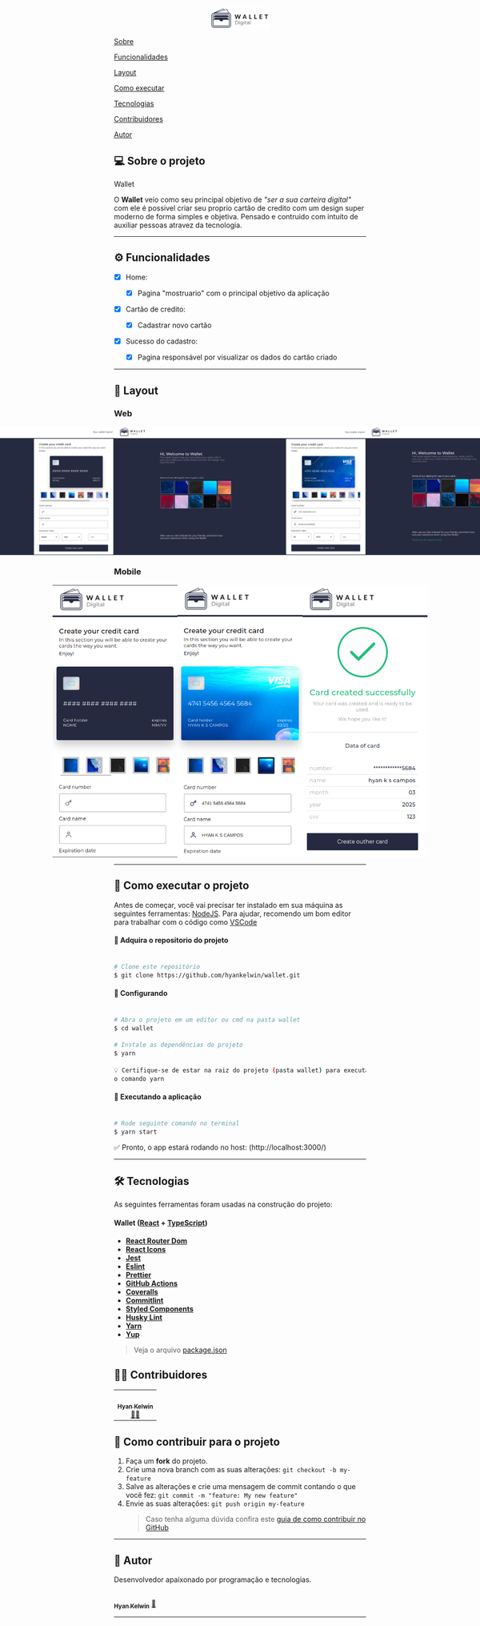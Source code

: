 <div align="center">
<br>
  <img src="./src/assets/logos/logo.png" alt="wallet" width="120">
<br>
</div>

<p>
 <a href="#-sobre-o-projeto">Sobre</a>
</p>
<p>
 <a href="#-funcionalidades">Funcionalidades</a>
</p>
<p>
 <a href="#-layout">Layout</a>
</p>
<p>
 <a href="#-como-executar-o-projeto">Como executar</a>
</p>
<p>
 <a href="#-tecnologias">Tecnologias</a>
</p>
<p>
 <a href="#-contribuidores">Contribuidores</a>
</p>
<p>
 <a href="#-autor">Autor</a>
</p>

## 💻 Sobre o projeto

Wallet

O <b>Wallet</b> veio como seu principal objetivo de <i>"ser a sua carteira digital"</i> com ele é possivel criar seu proprio cartão de credito com um design super moderno de forma simples e objetiva. Pensado e contruido com intuito de auxiliar pessoas atravez da tecnologia.</p>

---

## ⚙️ Funcionalidades

- [x] Home:

  - [x] Pagina "mostruario" com o principal objetivo da aplicação

- [x] Cartão de credito:

  - [x] Cadastrar novo cartão

- [x] Sucesso do cadastro:
  - [x] Pagina responsável por visualizar os dados do cartão criado

---

## 🎨 Layout

### Web

<p align="center" style="display: flex; align-items: flex-start; justify-content: center;">
  <img alt="home" title="#home" src="./src/assets/screenshots/screenshot-web-home.png">
  <img alt="home-fill" title="#uhome-fill" src="./src/assets/screenshots/screenshot-web-home-fill.png">
  <img alt="home-created" title="#home-created" src="./src/assets/screenshots/screenshot-web-created.png">
</p>

### Mobile

<p align="center" style="display: flex; align-items: flex-start; justify-content: center;">
  <img alt="home" title="#home" src="./src/assets/screenshots/screenshot-mobile-home.png" width="250px">
  <img alt="home-fill" title="#home-fill" src="./src/assets/screenshots/screenshot-mobile-home-fill.png" width="250px">
  <img alt="home-created" title="#home-created" src="./src/assets/screenshots/screenshot-mobile-created.png" width="250px">
</p>

---

## 🚀 Como executar o projeto

Antes de começar, você vai precisar ter instalado em sua máquina as seguintes ferramentas:
[NodeJS](https://nodejs.org/en/). Para ajudar, recomendo um bom editor para trabalhar com o código como [VSCode](https://code.visualstudio.com/)

#### 🎲 Adquira o repositorio do projeto

```bash

# Clone este repositório
$ git clone https://github.com/hyankelwin/wallet.git


```

#### 🎲 Configurando

```bash

# Abra o projeto em um editor ou cmd na pasta wallet
$ cd wallet

# Instale as dependências do projeto
$ yarn

💡 Certifique-se de estar na raiz do projeto (pasta wallet) para executar
o comando yarn

```

#### 🎲 Executando a aplicação

```bash

# Rode seguinte comando no terminal
$ yarn start


```

<p>✅ Pronto, o app estará rodando no host: (http://localhost:3000/)</p>

---

## 🛠 Tecnologias

As seguintes ferramentas foram usadas na construção do projeto:

#### **Wallet** ([React](https://reactjs.org/) + [TypeScript](https://www.typescriptlang.org/))

- **[React Router Dom](https://github.com/ReactTraining/react-router/tree/master/packages/react-router-dom)**
- **[React Icons](https://react-icons.github.io/react-icons/)**
- **[Jest](https://jestjs.io/)**
- **[Eslint](https://eslint.org/)**
- **[Prettier](https://prettier.io/)**
- **[GitHub Actions](https://docs.github.com/pt/actions)**
- **[Coveralls](https://coveralls.io/)**
- **[Commitlint](https://commitlint.js.org/#/)**
- **[Styled Components](https://styled-components.com/)**
- **[Husky Lint](https://typicode.github.io/husky/#/)**
- **[Yarn](https://yarnpkg.com/)**
- **[Yup](https://github.com/jquense/yup)**

> Veja o arquivo [package.json](https://github.com/hyankelwin/wallet/blob/main/package.json)

## 👨‍💻 Contribuidores

<table>
  <tr>
    <td align="center"><a href="https://github.com/hyankelwin"><img style="border-radius: 50%;" src="https://gitlab.com/uploads/-/system/user/avatar/9851036/avatar.png" width="100px;" alt=""/><br /><sub><b>Hyan Kelwin</b></sub></a><br /><a href="https://github.com/hyankelwin" >👨‍🚀</a></td>
  </tr>
</table>

## 💪 Como contribuir para o projeto

1. Faça um **fork** do projeto.
2. Crie uma nova branch com as suas alterações: `git checkout -b my-feature`
3. Salve as alterações e crie uma mensagem de commit contando o que você fez: `git commit -m "feature: My new feature"`
4. Envie as suas alterações: `git push origin my-feature`
   > Caso tenha alguma dúvida confira este [guia de como contribuir no GitHub](https://www.linkedin.com/pulse/como-contribuir-em-um-projeto-open-source-github-f%C3%A1bio-amaral/?originalSubdomain=pt)

---

## 🦸 Autor

Desenvolvedor apaixonado por programação e tecnologias.

<a href="https://github.com/hyankelwin">
 <img style="border-radius: 50%;" src="https://gitlab.com/uploads/-/system/user/avatar/9851036/avatar.png" width="100px;" alt=""/>
 <br />
 <sub><b>Hyan Kelwin</b></sub></a> <a href="https://github.com/hyankelwin" title="GitHub Hyan">🚀</a>
 <br />

---
